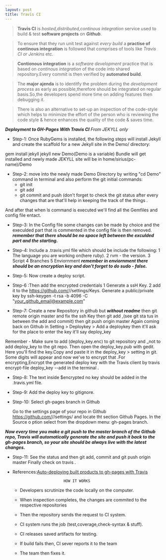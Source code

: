 ```yaml
---
layout: post
title: Travis CI
---
```


>**Travis CI** is _hosted,distributed,continous integration_ service used to build & test **software projects** on **_Github_**.
 

>To ensure that they run unit test against _every build_ a **practise of continous integration** is followed that comprises of tools like _Travis CI or Jenkins_ etc.

>**Contionous integration** is a _software development_ practice that is based on _continous integration_ of the code into shared repository.Every commit is then verified by **automated build**.
  
>The **major ajenda** is to identitfy the problem during the _development process_ as early as possible,therefore should be integrated on regular basis.So,the developers spend more time on adding features then debugging it.

>There is also an alternative to set-up an inspection of the code-style which helps to minimize the effort of the person who is reviewing the code  style & hence enhances the quality of the code & saves time.

***Deployment to GH-Pages With Travis CI***
_From JEKYLL only_
  - Step-1:  Once RubyGems is installed, the following steps will install Jekyll and create the scaffold for a new Jekyll site in the Demo/ directory:

gem install jekyll jekyll new Demo(Demo is a variable)
 Bundle will get installed and newly made JEKYLL site will be in home/sirius(pc-name)/Demo

  - Step-2: move into the newly made Demo Directory by  writing "cd Demo" command in terminal and also perform the git initial commands:
       - git init
       - git add
       - git commit and push (don't forget to check the git status after every changes that are that'll help in keeping the track of the things .
 
And after that when ls command is executed we'll find all the Gemfiles and config file entact.

  - Step-3: In the Config file some changes can be made by choice and the execulded part that is commented in the config file is then removed.
***remember that there should be no space left between the exculded part and the starting.***

  - Step-4: Include a .travis.yml file which should be include the following:
     1 The language you are working on(here ruby).
     2 rvm - the version. 
     3 Script
     4 Branches
     5 Enviornment
***remember in enviornment there should be an encryption key and don't forget to do sudo - false.***
  
  - Step-5: Now create a deploy script.
  
  - Step-6 :Then add the encrypted credentials 
    1 Generate a ssH Key.
    2 add it to the https://github.com/<your name>/<your repo>/settings/Keys.
   Generate a public/private key by
   ssh-keygen -t rsa -b 4096 -C "your_github_email@example.com"
 
  - Step-7: Create  a new Repository in github but ***without readme*** 
    then git remote origin master and fix the ssh Key then git add ,(see git sta    tus in between the add and commit) then git push origin master
    Again coming back on Github in Setting > Deploykey > Add a deploykey
    then it'll ask for the place to enter the key it'll say deploy_key
   
Remember - Make sure to add (deploy_key.enc) to git repository and _not to add deploy_key to the git repo. Then open the deploy_key.pub with gedit.
   Here you'll find the key.Copy and paste it in the deploy_key > setting in git. 
 Some digits will appear  and now we've to encrypt that .For encrypting,Encrypt the generated deploy key with the Travis client by travis encrypt-file deploy_key --add in the terminal .
 
  - Step-8: The text inside $encrypted no key should be added in the .travis.yml file.
 
  - Step-9: Add the deploy key to gitignore.

  - Step-10: Select gh-pages branch in Github

    Go to the settings page of your repo in Github https://github.com/<your name    >/<your repo>/settings/ and locate tht section Github Pages. In the Source o    ption select from the dropdown menu: gh-pages branch.

***Now every time you make a git push to the master branch of the Github repo, Travis will automatically generate the site and push it back to the gh-pages branch, so your site should be always live with the latest changes.***
   
  - Step-11: See the status and then git add, commit  and git push origin master Finally check on travis .

- References:[Auto-deploying built products to gh-pages with Travis](https://gist.github.com/domenic/ec8b0fc8ab45f39403dd)
  

                             HOW IT WORKS


  - Developers scrutinize the code locally on the computer.

  - When inspection completes, the changes are commited to the respective repositories

  - Then the repository sends the request to CI system.

  - CI system runs the job (test,coverage,check-syntax & stuff).
  
  - CI releases saved artifacts for testing.

  - If build fails then, CI sever reports it to the team 

  - The team then fixes it.


